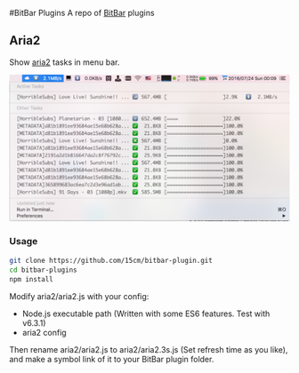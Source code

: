 #BitBar Plugins
A repo of [BitBar](https://github.com/matryer/bitbar) plugins

## Aria2
Show [aria2](https://github.com/aria2/aria2) tasks in menu bar.

![Screenshot](aria2/screenshot.png)

### Usage
```bash
git clone https://github.com/15cm/bitbar-plugin.git
cd bitbar-plugins
npm install
```

Modify aria2/aria2.js with your config:

- Node.js executable path (Written with some ES6 features. Test with v6.3.1)
- aria2 config

Then rename aria2/aria2.js to aria2/aria2.3s.js (Set refresh time as you like),
and make a symbol link of it to your BitBar plugin folder.

